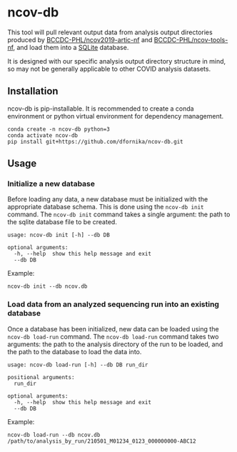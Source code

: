 # ncov-db

This tool will pull relevant output data from analysis output directories produced by [BCCDC-PHL/ncov2019-artic-nf](https://github.com/BCCDC-PHL/ncov2019-artic-nf) and [BCCDC-PHL/ncov-tools-nf](https://github.com/BCCDC-PHL/ncov-tools-nf), and load them into a [SQLite](https://www.sqlite.org/index.html) database.

It is designed with our specific analysis output directory structure in mind, so may not be generally applicable to other COVID analysis datasets.

## Installation

ncov-db is pip-installable. It is recommended to create a conda environment or python virtual environment for dependency management.

```
conda create -n ncov-db python=3
conda activate ncov-db
pip install git+https://github.com/dfornika/ncov-db.git
```

## Usage

### Initialize a new database

Before loading any data, a new database must be initialized with the appropriate database schema. This is done using the `ncov-db init` command.
The `ncov-db init` command takes a single argument: the path to the sqlite database file to be created.

```
usage: ncov-db init [-h] --db DB

optional arguments:
  -h, --help  show this help message and exit
  --db DB
```

Example:

```
ncov-db init --db ncov.db
```

### Load data from an analyzed sequencing run into an existing database

Once a database has been initialized, new data can be loaded using the `ncov-db load-run` command. The `ncov-db load-run` command takes two arguments: the path to the analysis directory of the run
to be loaded, and the path to the database to load the data into.

```
usage: ncov-db load-run [-h] --db DB run_dir

positional arguments:
  run_dir

optional arguments:
  -h, --help  show this help message and exit
  --db DB
```

Example:

```
ncov-db load-run --db ncov.db /path/to/analysis_by_run/210501_M01234_0123_000000000-ABC12
```
